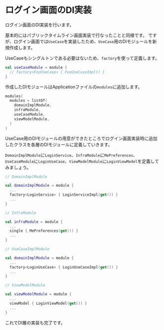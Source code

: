# ログイン画面のDI実装
ログイン画面のDI実装を行います。

基本的にはパブリックタイムライン画面実装で行なったことと同様です。
ですが、ログイン画面では`UseCase`を実装したため、`UseCase`用のDIモジュールを新規作成します。

UseCaseもシングルトンである必要はないため、`factory`を使って定義します。

```Kotlin
val useCaseModule = module {
  // factory<FooUseCase> { FooUseCaseImpl() }
}
```

作成したDIモジュールはApplicationファイルの`modules`に追加します。

```Kotlin
modules(
  modules = listOf(
    domainImplModule,
    infraModule,
    useCaseModule,
    viewModelModule,
  )
)
```

UseCase用のDIモジュールの用意ができたところでログイン画面実装時に追加したクラスを各層のDIモジュールに定義していきます。

`DomainImplModule`に`LoginService`、`InfraModule`に`MePreferences`、`UseCaseModule`に`LoginUseCase`、`ViewModelModule`に`LoginViewModel`を定義してみましょう。

```Kotlin
// DomainImplModule

val domainImplModule = module {
  ...
  factory<LoginService> { LoginServiceImpl(get()) }
  ...
}

// InfraModule

val infraModule = module {
  ...
  single { MePreferences(get()) }
  ...
}

// UseCaseImplModule

val domainImplModule = module {
  ...
  factory<LoginUseCase> { LoginUseCaseImpl(get()) }
  ...
}

// ViewModelModule

val viewModelModule = module {
  ...
  viewModel { LoginViewModel(get()) }
  ...
}
```

これでDI層の実装も完了です。